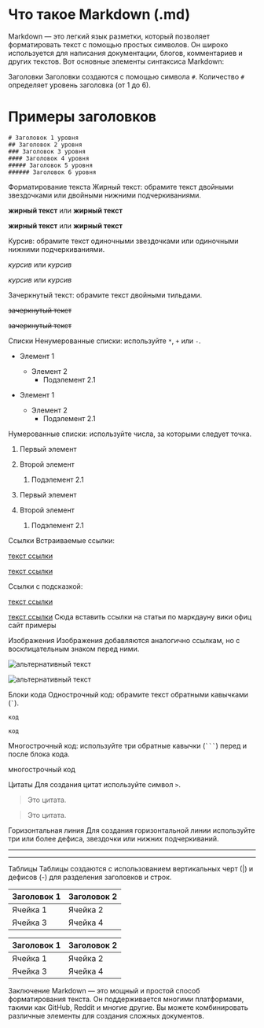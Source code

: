 # Что такое Markdown (.md)
Markdown — это легкий язык разметки, который позволяет форматировать текст с помощью простых символов. Он широко используется для написания документации, блогов, комментариев и других текстов. Вот основные элементы синтаксиса Markdown:

Заголовки
Заголовки создаются с помощью символа `#`. Количество `#` определяет уровень заголовка (от 1 до 6).

# Примеры заголовков


```
# Заголовок 1 уровня
## Заголовок 2 уровня
### Заголовок 3 уровня
#### Заголовок 4 уровня
##### Заголовок 5 уровня
###### Заголовок 6 уровня
```               

                
Форматирование текста
Жирный текст: обрамите текст двойными звездочками или двойными нижними подчеркиваниями.

 
**жирный текст** или __жирный текст__
                    
**жирный текст** или __жирный текст__

                
Курсив: обрамите текст одиночными звездочками или одиночными нижними подчеркиваниями.

 
*курсив* или _курсив_
                    
*курсив* или _курсив_

                
Зачеркнутый текст: обрамите текст двойными тильдами.

 
~~зачеркнутый текст~~
                    
~~зачеркнутый текст~~

                
Списки
Ненумерованные списки: используйте `*`, `+` или `-`.

 
- Элемент 1
  - Элемент 2
    - Подэлемент 2.1
                    
- Элемент 1
  - Элемент 2
    - Подэлемент 2.1

                
Нумерованные списки: используйте числа, за которыми следует точка.

 
1. Первый элемент
  2. Второй элемент
     1. Подэлемент 2.1
                    
1. Первый элемент
  2. Второй элемент
     1. Подэлемент 2.1

                
Ссылки
Встраиваемые ссылки:

 
[текст ссылки](URL)
                    
[текст ссылки](URL)

                
Ссылки с подсказкой:

 
[текст ссылки](URL "подсказка")
                    
[текст ссылки](URL "подсказка")
Сюда вставить ссылки на статьи по маркдауну
вики
офиц сайт
примеры
                
Изображения
Изображения добавляются аналогично ссылкам, но с восклицательным знаком перед ними.


 
![альтернативный текст](URL_изображения)
                    
![альтернативный текст](URL_изображения)

                
Блоки кода
Однострочный код: обрамите текст обратными кавычками (`` ` ``).

 
`код`
                    
`код`

                
Многострочный код: используйте три обратные кавычки (```` ``` ````) перед и после блока кода.

 
                    

                
многострочный код

 
                    

                
Цитаты
Для создания цитат используйте символ `>`.


 
> Это цитата.
                    
> Это цитата.

                
Горизонтальная линия
Для создания горизонтальной линии используйте три или более дефиса, звездочки или нижних подчеркиваний.


 
---
                    
---

                
Таблицы
Таблицы создаются с использованием вертикальных черт (|) и дефисов (-) для разделения заголовков и строк.


 
| Заголовок 1 | Заголовок 2 |
|-------------|-------------|
| Ячейка 1    | Ячейка 2    |
| Ячейка 3    | Ячейка 4    |
                    
| Заголовок 1 | Заголовок 2 |
|-------------|-------------|
| Ячейка 1    | Ячейка 2    |
| Ячейка 3    | Ячейка 4    |

                
Заключение
Markdown — это мощный и простой способ форматирования текста. Он поддерживается многими платформами, такими как GitHub, Reddit и многие другие. Вы можете комбинировать различные элементы для создания сложных документов.
